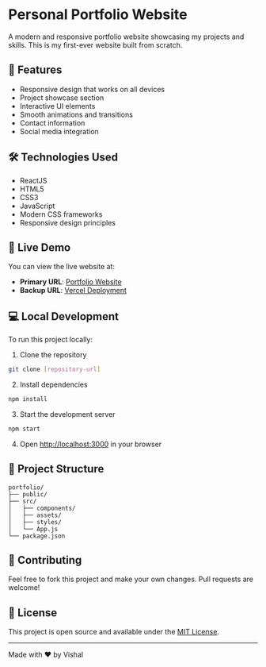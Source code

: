 # Personal Portfolio Website

A modern and responsive portfolio website showcasing my projects and skills. This is my first-ever website built from scratch.

## 🌟 Features

- Responsive design that works on all devices
- Project showcase section
- Interactive UI elements
- Smooth animations and transitions
- Contact information
- Social media integration

## 🛠️ Technologies Used

- ReactJS
- HTML5
- CSS3
- JavaScript
- Modern CSS frameworks
- Responsive design principles

## 🚀 Live Demo

You can view the live website at:
- **Primary URL**: [Portfolio Website](https://www.tinyurl.com/vishalportfoliowebsite)
- **Backup URL**: [Vercel Deployment](https://portfolio-vishal-kappa.vercel.app/)

## 💻 Local Development

To run this project locally:

1. Clone the repository
```bash
git clone [repository-url]
```

2. Install dependencies
```bash
npm install
```

3. Start the development server
```bash
npm start
```

4. Open [http://localhost:3000](http://localhost:3000) in your browser

## 📝 Project Structure

```
portfolio/
├── public/
├── src/
│   ├── components/
│   ├── assets/
│   ├── styles/
│   └── App.js
└── package.json
```

## 🤝 Contributing

Feel free to fork this project and make your own changes. Pull requests are welcome!

## 📄 License

This project is open source and available under the [MIT License](LICENSE).

---
Made with ❤️ by Vishal
